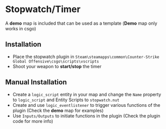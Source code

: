 # Stopwatch/Timer
A **demo** map is included that can be used as a template (**Demo** map only works in csgo)
## Installation
- Place the stopwatch plugin in `Steam\steamapps\common\Counter-Strike Global Offensive\csgo\scripts\vscripts`
- Shoot your weapon to **start/stop** the timer
## Manual Installation
- Create a `logic_script` entity in your map and change the `Name` property to `logic_script` and Entity Scripts to `stopwatch.nut`
- Create and use `logic_eventlistener` to trigger various functions of the plugin (Check the **demo** map for examples)
- Use `Inputs/Outputs` to initiate functions in the plugin (Check the plugin code for more info)
